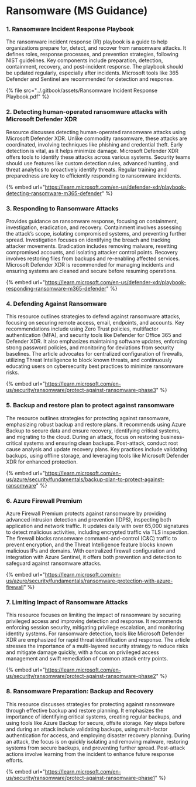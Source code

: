 # Ransomware (MS Guidance)

### 1. Ransomware Incident Response Playbook

The ransomware incident response (IR) playbook is a guide to help organizations prepare for, detect, and recover from ransomware attacks. It defines roles, response processes, and prevention strategies, following NIST guidelines. Key components include preparation, detection, containment, recovery, and post-incident response. The playbook should be updated regularly, especially after incidents. Microsoft tools like 365 Defender and Sentinel are recommended for detection and response.

{% file src="../.gitbook/assets/Ransomware Incident Response Playbook.pdf" %}

### 2. Detecting human-operated ransomware attacks with Microsoft Defender XDR <a href="#detecting-human-operated-ransomware-attacks-with-microsoft-defender-xdr" id="detecting-human-operated-ransomware-attacks-with-microsoft-defender-xdr"></a>

Resource discusses detecting human-operated ransomware attacks using Microsoft Defender XDR. Unlike commodity ransomware, these attacks are coordinated, involving techniques like phishing and credential theft. Early detection is vital, as it helps minimize damage. Microsoft Defender XDR offers tools to identify these attacks across various systems. Security teams should use features like custom detection rules, advanced hunting, and threat analytics to proactively identify threats. Regular training and preparedness are key to efficiently responding to ransomware incidents.

{% embed url="https://learn.microsoft.com/en-us/defender-xdr/playbook-detecting-ransomware-m365-defender" %}

### 3. Responding to Ransomware Attacks

Provides guidance on ransomware response, focusing on containment, investigation, eradication, and recovery. Containment involves assessing the attack’s scope, isolating compromised systems, and preventing further spread. Investigation focuses on identifying the breach and tracking attacker movements. Eradication includes removing malware, resetting compromised accounts, and isolating attacker control points. Recovery involves restoring files from backups and re-enabling affected services. Microsoft Defender XDR is recommended for managing incidents and ensuring systems are cleaned and secure before resuming operations.

{% embed url="https://learn.microsoft.com/en-us/defender-xdr/playbook-responding-ransomware-m365-defender" %}

### 4. Defending Against Ransomware

This resource outlines strategies to defend against ransomware attacks, focusing on securing remote access, email, endpoints, and accounts. Key recommendations include using Zero Trust policies, multifactor authentication (MFA), and security tools like Defender for Office 365 and Defender XDR. It also emphasizes maintaining software updates, enforcing strong password policies, and monitoring for deviations from security baselines. The article advocates for centralized configuration of firewalls, utilizing Threat Intelligence to block known threats, and continuously educating users on cybersecurity best practices to minimize ransomware risks.

{% embed url="https://learn.microsoft.com/en-us/security/ransomware/protect-against-ransomware-phase3" %}

### 5. Backup and restore plan to protect against ransomware <a href="#backup-and-restore-plan-to-protect-against-ransomware" id="backup-and-restore-plan-to-protect-against-ransomware"></a>

The resource outlines strategies for protecting against ransomware, emphasizing robust backup and restore plans. It recommends using Azure Backup to secure data and ensure recovery, identifying critical systems, and migrating to the cloud. During an attack, focus on restoring business-critical systems and ensuring clean backups. Post-attack, conduct root cause analysis and update recovery plans. Key practices include validating backups, using offline storage, and leveraging tools like Microsoft Defender XDR for enhanced protection.

{% embed url="https://learn.microsoft.com/en-us/azure/security/fundamentals/backup-plan-to-protect-against-ransomware" %}

### 6. Azure Firewall Premium

Azure Firewall Premium protects against ransomware by providing advanced intrusion detection and prevention (IDPS), inspecting both application and network traffic. It updates daily with over 65,000 signatures to detect malicious activities, including encrypted traffic via TLS inspection. The firewall blocks ransomware command-and-control (C\&C) traffic to prevent encryption, and the Threat Intelligence feature blocks known malicious IPs and domains. With centralized firewall configuration and integration with Azure Sentinel, it offers both prevention and detection to safeguard against ransomware attacks.

{% embed url="https://learn.microsoft.com/en-us/azure/security/fundamentals/ransomware-protection-with-azure-firewall" %}

### 7. Limiting Impact of Ransomware Attacks

This resource focuses on limiting the impact of ransomware by securing privileged access and improving detection and response. It recommends enforcing session security, mitigating privilege escalation, and monitoring identity systems. For ransomware detection, tools like Microsoft Defender XDR are emphasized for rapid threat identification and response. The article stresses the importance of a multi-layered security strategy to reduce risks and mitigate damage quickly, with a focus on privileged access management and swift remediation of common attack entry points.

{% embed url="https://learn.microsoft.com/en-us/security/ransomware/protect-against-ransomware-phase2" %}

### 8. Ransomware Preparation: Backup and Recovery

This resource discusses strategies for protecting against ransomware through effective backup and restore planning. It emphasizes the importance of identifying critical systems, creating regular backups, and using tools like Azure Backup for secure, offsite storage. Key steps before and during an attack include validating backups, using multi-factor authentication for access, and employing disaster recovery planning. During an attack, the focus is on quickly isolating and removing malware, restoring systems from secure backups, and preventing further spread. Post-attack actions involve learning from the incident to enhance future response efforts.

{% embed url="https://learn.microsoft.com/en-us/security/ransomware/protect-against-ransomware-phase1" %}

